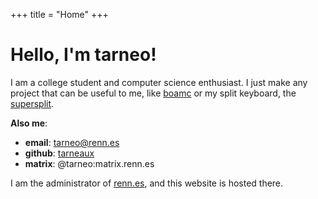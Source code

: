 +++
title = "Home"
+++

# Hello, I'm tarneo!

I am a college student and computer science enthusiast. I just make any project that can be useful to me, like [boamc](https://github.com/boa-mc) or my split keyboard, the [supersplit](/posts/split_keyboard/).

**Also me**:
- **email**: tarneo@renn.es
- **github**: [tarneaux](https://github.com/tarneaux)
- **matrix**: @tarneo:matrix.renn.es

I am the administrator of [renn.es](https://renn.es), and this website is hosted there.
